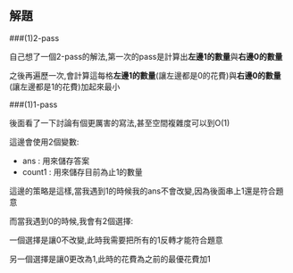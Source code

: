 ## 解題

###(1)2-pass

自己想了一個2-pass的解法,第一次的pass是計算出**左邊1的數量**與**右邊0的數量**

之後再遍歷一次,會計算這每格**左邊1的數量**(讓左邊都是0的花費)與**右邊0的數量**(讓左邊都是1的花費)加起來最小

###(1)1-pass

後面看了一下討論有個更厲害的寫法,甚至空間複雜度可以到O(1)

這邊會使用2個變數:

* ans : 用來儲存答案
* count1 : 用來儲存目前為止1的數量

這邊的策略是這樣,當我遇到1的時候我的ans不會改變,因為後面串上1還是符合題意

而當我遇到0的時候,我會有2個選擇:

一個選擇是讓0不改變,此時我需要把所有的1反轉才能符合題意

另一個選擇是讓0更改為1,此時的花費為之前的最優花費加1